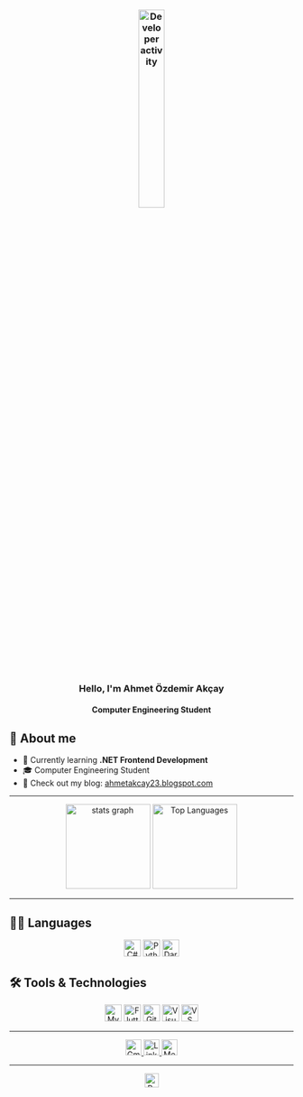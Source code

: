 <h3 align="center"><img width="30%" src="https://i.ibb.co/6DXgTgD/Developer-activity-bro.png" alt="Developer activity"/></h3>

<h3 align="center">Hello, I'm Ahmet Özdemir Akçay</h3>
<h4 align="center">Computer Engineering Student</h4>

## 📖 About me

- 🌱 Currently learning **.NET Frontend Development**
- 🎓 Computer Engineering Student
- 📝 Check out my blog: [ahmetakcay23.blogspot.com](https://ahmetakcay23.blogspot.com/)

---

<div align="center">
   <img src="https://github-readme-stats.vercel.app/api?hide_title=false&hide_rank=false&show_icons=true&include_all_commits=true&count_private=true&disable_animations=false&theme=dracula&locale=en&hide_border=false&username=Aakcayy" height="150" alt="stats graph"  />
  <img src="https://github-readme-stats.vercel.app/api/top-langs/?username=Aakcayy&layout=compact&card_width=320&langs_count=5&theme=dracula&hide_border=false" height="150" alt="Top Languages" />
</div>



---

## 👨‍💻 Languages

<p align="center">
  <img src="https://img.shields.io/badge/C%23-239120?logo=c-sharp&style=flat-square&logoColor=white" alt="C#" height="30" />
  <img src="https://img.shields.io/badge/Python-3776AB?logo=python&style=flat-square&logoColor=white" alt="Python" height="30" />
  <img src="https://img.shields.io/badge/Dart-0175C2?logo=dart&style=flat-square&logoColor=white" alt="Dart" height="30" />
</p>

## 🛠️ Tools & Technologies

<p align="center">
  <img src="https://img.shields.io/badge/MySQL-4479A1?logo=mysql&style=flat-square&logoColor=white" alt="MySQL" height="30" />
  <img src="https://img.shields.io/badge/Flutter-02569B?logo=flutter&style=flat-square&logoColor=white" alt="Flutter" height="30" />
  <img src="https://img.shields.io/badge/Git-F05032?logo=git&style=flat-square&logoColor=white" alt="Git" height="30" />
  <img src="https://img.shields.io/badge/Visual%20Studio-5C2D91?logo=visual-studio&style=flat-square&logoColor=white" alt="Visual Studio" height="30" />
  <img src="https://img.shields.io/badge/VS%20Code-007ACC?logo=visual-studio-code&style=flat-square&logoColor=white" alt="VS Code" height="30" />
</p>


---

<div align="center">
  <a href="mailto:ahmetakcay944@gmail.com" target="_blank">
    <img src="https://img.shields.io/badge/Gmail-D14836?logo=gmail&style=for-the-badge&logoColor=white" alt="Gmail" height="28" />
  </a>
  <a href="https://www.linkedin.com/in/ahmet-ozdemir-akcay-44a550258" target="_blank">
    <img src="https://img.shields.io/badge/LinkedIn-0077B5?logo=linkedin&style=for-the-badge&logoColor=white" alt="LinkedIn" height="28" />
  </a>
  <a href="https://medium.com/@ahmetozdemirakcay" target="_blank">
    <img src="https://img.shields.io/badge/Medium-000000?logo=medium&style=for-the-badge&logoColor=white" alt="Medium" height="28" />
  </a>
</div>

---

<div align="center">
  <img src="https://komarev.com/ghpvc/?username=Aakcayy&label=Profile%20Views&color=blueviolet&style=flat-square" height="25" alt="Profile Views" />
</div>
